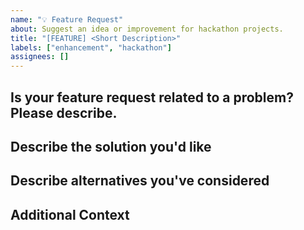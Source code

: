 ```yaml
---
name: "💡 Feature Request"
about: Suggest an idea or improvement for hackathon projects.
title: "[FEATURE] <Short Description>"
labels: ["enhancement", "hackathon"]
assignees: []
---
```


## Is your feature request related to a problem? Please describe.
<!-- A clear and concise description of what the problem is. Ex: I'm always frustrated when [...] -->

## Describe the solution you'd like
<!-- A clear and concise description of what you want to happen. -->

## Describe alternatives you've considered
<!-- A clear and concise description of any alternative solutions or features you've considered. -->

## Additional Context
<!-- Add any other context or screenshots about the feature request here. -->
